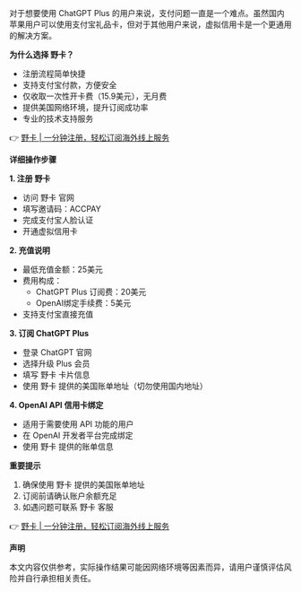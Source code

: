 对于想要使用 ChatGPT Plus 的用户来说，支付问题一直是一个难点。虽然国内苹果用户可以使用支付宝礼品卡，但对于其他用户来说，虚拟信用卡是一个更通用的解决方案。

**为什么选择 野卡？**

- 注册流程简单快捷
- 支持支付宝付款，方便安全
- 仅收取一次性开卡费（15.9美元），无月费
- 提供美国网络环境，提升订阅成功率
- 专业的技术支持服务

👉 [野卡 | 一分钟注册，轻松订阅海外线上服务](https://bit.ly/bewildcard)

**详细操作步骤**

**1. 注册 野卡**
- 访问 野卡 官网
- 填写邀请码：ACCPAY
- 完成支付宝人脸认证
- 开通虚拟信用卡

**2. 充值说明**
- 最低充值金额：25美元
- 费用构成：
  - ChatGPT Plus 订阅费：20美元
  - OpenAI绑定手续费：5美元
- 支持支付宝直接充值

**3. 订阅 ChatGPT Plus**
- 登录 ChatGPT 官网
- 选择升级 Plus 会员
- 填写 野卡 卡片信息
- 使用 野卡 提供的美国账单地址（切勿使用国内地址）

**4. OpenAI API 信用卡绑定**
- 适用于需要使用 API 功能的用户
- 在 OpenAI 开发者平台完成绑定
- 使用 野卡 提供的账单信息

**重要提示**

1. 确保使用 野卡 提供的美国账单地址
2. 订阅前请确认账户余额充足
3. 如遇问题可联系 野卡 客服

👉 [野卡 | 一分钟注册，轻松订阅海外线上服务](https://bit.ly/bewildcard)

**声明**

本文内容仅供参考，实际操作结果可能因网络环境等因素而异，请用户谨慎评估风险并自行承担相关责任。
